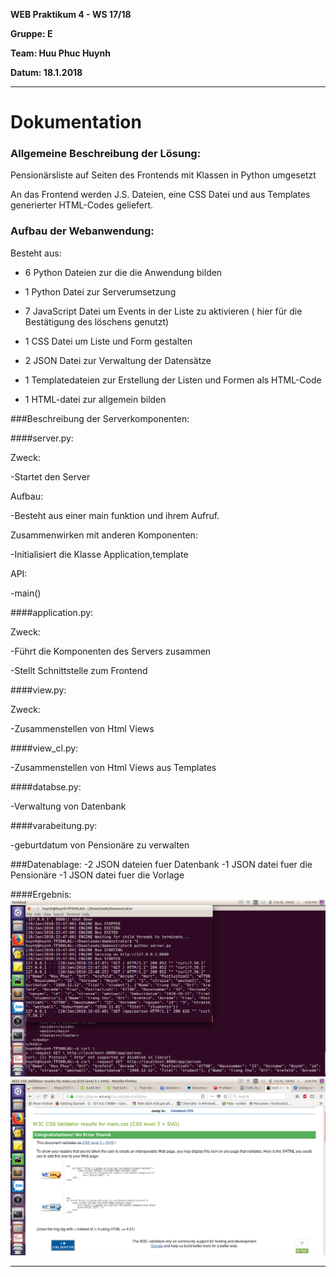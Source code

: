 **WEB Praktikum 4 - WS 17/18**
 
**Gruppe: E**
 
**Team: Huu Phuc Huynh**
 
**Datum: 18.1.2018**

___

# Dokumentation

### Allgemeine Beschreibung der Lösung:

Pensionärsliste auf Seiten des Frontends mit  Klassen in Python umgesetzt

An das Frontend werden  J.S. Dateien, eine CSS Datei und aus Templates generierter HTML-Codes geliefert.


### Aufbau der Webanwendung:
 
Besteht aus: 
 
- 6 Python Dateien zur die die Anwendung bilden

- 1 Python Datei zur Serverumsetzung

- 7 JavaScript Datei um Events in der Liste zu aktivieren ( hier für die Bestätigung des löschens genutzt)

- 1 CSS Datei um Liste und Form gestalten

- 2 JSON Datei zur Verwaltung der Datensätze

- 1 Templatedateien zur Erstellung der Listen und Formen als HTML-Code

- 1 HTML-datei zur allgemein bilden

###Beschreibung der Serverkomponenten:
 
####server.py: 
 
Zweck:

-Startet den Server

Aufbau:

-Besteht aus einer main funktion und ihrem Aufruf.

Zusammenwirken mit anderen Komponenten:

-Initialisiert die Klasse Application,template
 
 API:
 
-main()
 
####application.py:
 
Zweck:

-F&uuml;hrt die Komponenten des Servers zusammen

-Stellt Schnittstelle zum Frontend

####view.py:
 
Zweck:

-Zusammenstellen von Html Views

####view_cl.py:

-Zusammenstellen von Html Views aus Templates 

####databse.py:

-Verwaltung von Datenbank

####varabeitung.py:

-geburtdatum von Pensionäre zu verwalten


###Datenablage:
-2 JSON dateien fuer Datenbank
-1 JSON datei fuer die Pensionäre
-1 JSON datei fuer die Vorlage


####Ergebnis:
![CSS ](./css.png)
![html 1/2](./curl.png)


 
___


